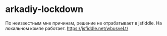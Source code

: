 # arkadiy-lockdown

По неизвестным мне причинам, решение не отрабатывает в jsfiddle. На локальном компе работает.
https://jsfiddle.net/wbusveLt/
